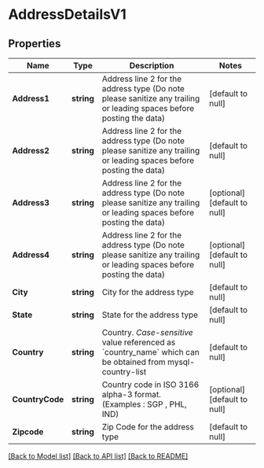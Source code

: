 # AddressDetailsV1

## Properties
Name | Type | Description | Notes
------------ | ------------- | ------------- | -------------
**Address1** | **string** | Address line 2 for the address type (Do note please sanitize any trailing or leading spaces before posting the data) | [default to null]
**Address2** | **string** | Address line 2 for the address type (Do note please sanitize any trailing or leading spaces before posting the data) | [default to null]
**Address3** | **string** | Address line 2 for the address type (Do note please sanitize any trailing or leading spaces before posting the data) | [optional] [default to null]
**Address4** | **string** | Address line 2 for the address type (Do note please sanitize any trailing or leading spaces before posting the data) | [optional] [default to null]
**City** | **string** | City for the address type | [default to null]
**State** | **string** | State for the address type | [default to null]
**Country** | **string** | Country. *Case-sensitive* value referenced as &#x60;country_name&#x60; which can be obtained from mysql-country-list | [default to null]
**CountryCode** | **string** | Country code in ISO 3166 alpha-3 format. (Examples : SGP , PHL, IND)  | [optional] [default to null]
**Zipcode** | **string** | Zip Code for the address type | [default to null]

[[Back to Model list]](../README.md#documentation-for-models) [[Back to API list]](../README.md#documentation-for-api-endpoints) [[Back to README]](../README.md)

